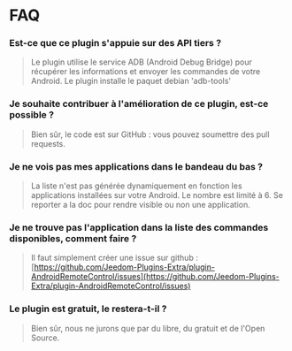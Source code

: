 # FAQ

### Est-ce que ce plugin s'appuie sur des API tiers ?

> Le plugin utilise le service ADB (Android Debug Bridge) pour récupérer les informations et envoyer les commandes de votre Android.
Le plugin installe le paquet debian 'adb-tools'

### Je souhaite contribuer à l'amélioration de ce plugin, est-ce possible ?

> Bien sûr, le code est sur GitHub : vous pouvez soumettre des pull requests.

### Je ne vois pas mes applications dans le bandeau du bas ?

> La liste n'est pas générée dynamiquement en fonction les applications installées sur votre Android. Le nombre est limité à 6. Se reporter a la doc pour rendre visible ou non une application.

### Je ne trouve pas l'application dans la liste des commandes disponibles, comment faire ?

> Il faut simplement créer une issue sur github : [https://github.com/Jeedom-Plugins-Extra/plugin-AndroidRemoteControl/issues](https://github.com/Jeedom-Plugins-Extra/plugin-AndroidRemoteControl/issues)

### Le plugin est gratuit, le restera-t-il ?

> Bien sûr, nous ne jurons que par du libre, du gratuit et de l'Open Source.